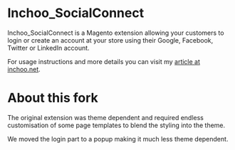 Inchoo_SocialConnect
====================

Inchoo_SocialConnect is a Magento extension allowing your customers to login or create an account at your store using their Google, Facebook, Twitter or LinkedIn account.

For usage instructions and more details you can visit my [article at inchoo.net](http://inchoo.net/ecommerce/magento/social-connect-magento-extension/).


About this fork
====================

The original extension was theme dependent and required endless customisation of some page templates to blend the styling into the theme. 

We moved the login part to a popup making it much less theme dependent.

